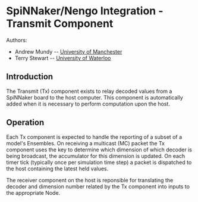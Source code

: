 SpiNNaker/Nengo Integration - Transmit Component
================================================

Authors:
  * Andrew Mundy -- [University of Manchester](http://spinnaker.cs.man.ac.uk)
  * Terry Stewart -- [University of Waterloo](http://nengo.ca)

Introduction
------------

The Transmit (Tx) component exists to relay decoded values from a SpiNNaker
board to the host computer.  This component is automatically added when it is
necessary to perform computation upon the host.


Operation
---------

Each Tx component is expected to handle the reporting of a subset of a model's
Ensembles.  On receiving a multicast (MC) packet the Tx component uses the key
to determine which dimension of which decoder is being broadcast, the
accumulator for this dimension is updated.  On each timer tick (typically once
per simulation time step) a packet is dispatched to the host containing the
latest held values.

The receiver component on the host is reponsible for translating the decoder
and dimension number related by the Tx component into inputs to the appropriate
Node.

